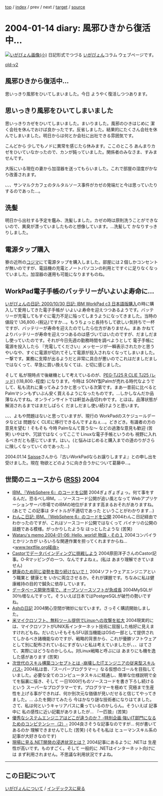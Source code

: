 [top](https://igapyon.github.io/diary/) 
 / [index](https://igapyon.github.io/diary/2004/index.html) 
 / prev 
 / next 
 / [target](https://igapyon.github.io/diary/2004/ig040114.html) 
 / [source](https://github.com/igapyon/diary/blob/gh-pages/2004/ig040114.html.src.md) 

2004-01-14 diary: 風邪ひきから復活中…
=====================================================================================================
[![いがぴょん画像(小)](https://igapyon.github.io/diary/images/iga200306s.jpg "いがぴょん")](https://igapyon.github.io/diary/memo/memoigapyon.html) 日記形式でつづる [いがぴょん](https://igapyon.github.io/diary/memo/memoigapyon.html)コラム ウェブページです。

[old-v2](ig040114-orig.html)

## 風邪ひきから復活中…

思いっきり風邪をひいてしまいました。今日 ようやく復活しつつあります。


## 思いっきり風邪をひいてしまいました

思いっきりカゼをひいてしまいました。まいりました。風邪のひきはじめに 潔く会社を休んでおけば良かったです。反省しました。結果的にたくさん会社を休んでしまいました。明日からは何とか会社に出社できる雰囲気です。

こんどから 少しでもノドに異常を感じたら休みます。ここのところ あんまりカゼをひいていなかったので、カンが鈍っていました。関係者のみなさま、すみませんです。

大阪にいる現在の妻から加湿器を送ってもらいました。これで部屋の湿度がかなり改善されます。

、、、サンマルクカフェのタルタルソース事件がカゼの発端だと今は思っていたりするのであった…。

## 洗髪

明日から出社する予定を鑑み、洗髪しました。カゼの時は原則洗うことができないので、異臭が漂っていましたものと想像しています。…洗髪して かなりすっきりしました。

## 電源タップ購入

寮の近所の[コジマ](http://www.kojima.net/)にて電源タップを購入しました。部屋には２個しかコンセントが無いのですが、電話機の充電とノートパソコンの利用とですぐに足りなくなっていました。加湿器の運用も可能になりますものね。

## WorkPad電子手帳のバッテリーがいよいよ寿命に…

[いがぴょんの日記: 2000/10/30 日記: IBM WorkPad c3 日本語版購入](http://www.nttd-bb.com/solution/igapyon1/ig001030.html)の時に購入して愛用してきた電子手帳が いよいよ寿命を迎えつつあるようです。バッテリーが充電してもすぐに電力不足に陥ってしまうようになってきました。当時の値段で \36,800.-(税込)ですか…。もうちょっと長持ちして欲しい気持ちで一杯ですが、バッテリーが寿命を迎えたのでしたら仕方がありません。まあ かねてよりバッテリーが寿命を迎えつつあるのは感づいてはいたのですが、だましだまし使っていたのです。それが今日先週の勤務時間を調べようとして 電子手帳に電源を投入したら 『充電してください』メッセージが一瞬表示されたかと思うやいなや、すぐに電源が切れてそして電源が投入されなくなってしまいました。一撃です。業務に支障が出るようだと非常に具合が悪いのでこれはだましだましではなくって、早急に買い換えなくては、と切に感じました。

そして 私が現時点で後継機として考えているのが、[PEG-TJ25 
R CLIE TJ25 (レッド)](http://www.amazon.co.jp/exec/obidos/ASIN/B0000E2XA7/igapyondiary-22/249-1450693-2522755) (\18,800.-程度) になります。今時は SONY製Palmが売れる時代なようでして、私も流れに乗ってみようかと思っている次第です。まあ一昔前に比べると Palmマシンもずいぶん安く買えるようになったものです。…しかしなんだか品薄なんですね。オンラインサイトでは軒並み品切れ中です。とほほ。品薄状態が解消されるまではまだしばらく だましだまし使い続けようと思います。

、、、よもや問題はないと思っていますが、現行の WorkPadのスケジュールデータなどは 問題なく CLIEに移行できるんですよねぇ…。どきどき。有識者の方の意見を望む！そもそも 今時 Palmなんて買うな～ などの過激な意見も歓迎 (苦笑) いやはや、冗談ではなくってここで Linuxな電子手帳というのも 視野に入れるべきだとも感じています。はい。(と悩みはじめると購入までの道のりがさらに険しくなっていくのであった…)

2004.01.14 [Saisse](http://www.saisse.jp/pukiwiki/pukiwiki.php?Saisse)さんから『古いWorkPadならお譲りしますよ』との申し出を受けました。現在 物欲とどのように向き合うかについて葛藤中…。


## 世間のニュースから ([RSS](ig040114-news.xml)) 2004


* [IBM、『WebSphere 6』のコードを公開](http://japan.internet.com/webtech/20040109/12.html)  2004ぎょぎょぎょっ。何て事をするんだ。恐るべしIBM。… ソースコード公開が追い風となって Webアプリケーションサーバ市場でのIBMの地位がますます高まるおそれがありますね。(あとで この記事は タイトルが不適切であった ということがわかります…)
* [わんこ日記: IBM、『WebSphere 6』のコードを公開](http://on-o.com/page/diary/20040116.html#p12)  2004わんこ日記経由でわかったのですが、これはソースコード公開ではなくって バイナリの公開の話題である模様。がっかりしたような ほっとしたような (苦笑)
* [Wataru's memo 2004-01-06: Hello, world! 物語・その１](http://www.wnishida.com/~wmemo/?date=20040106#p01)  2004コンパイラとかリンカが いろいろな関連作業を担ってくれますからね… <www.textfile.org経由>
* [Castorでデータバインディングに挑戦しよう](http://www.atmarkit.co.jp/fxml/rensai2/xmltool03/01.html)  2004原田洋子さんのCastor記事。O-Rマッピングの一つ、なんですよねぇ。(私は あまり理解できていません)
* [健康のため同じ姿勢を取り続けないで！](http://jibun.atmarkit.co.jp/ljibun01/column/kayama06/kayama01.html)  2004ソフトウェアエンジニアという職業と 健康とを いかに両立させるか。それが課題です。ちなみに私は健康維持の目的で鍼灸に依存しています。
* [データベース開発市場で、オープンソースソフトが急成長](http://enterprise.watch.impress.co.jp/cda/foreign/2004/01/06/987.html)  2004MySQLが30％増なんですって。そういえば日本ではPostgreSQLが破竹の勢いですね。
* [Ashの日記](http://d.hatena.ne.jp/Ash/)  2004関心空間が微妙に似ています。さっそく購読開始しました。
* [米マイクロソフト、無料ツール提供でLinuxへの攻撃を拡大](http://japan.cnet.com/news/ent/story/0,2000047623,20063647,00.htm)  2004現実的には、マイクロソフトがUNIX系インターネット技術に屈服した格好に見えますけれどもね。だいたいそもそもSFU該当機能はOSの一部として提供されてしかるべき諸機能なのですが、戦略的背景から、これが優勝ソフトウェアとして別に配布されているにすぎないと私は考えていましたが、、、はてさて、実際にはどうなのかしらん。対Linux戦略と呼ぶには あまりにも機を逸した感があります (苦笑)
* [次世代のスキル構築コンセプトとは -崩壊したITエンジニアの従来型スキルパス-](http://jibun.atmarkit.co.jp/ljibun01/special/nextskill01/nextskill01.html)  2004私は昔、『スーパープログラマー』なる仮想のゴールを目指していました。必要な全てのコンピュータスキルに精通し、簡単な仕様説明で全てを脳裏に描き、そして 一日1000行ものソースコードを書き下ろし続けるという スーパーなプログラマーです。プログラマーを極めて 究極まで生産性を上げる事ができれば、何か別次元な価値が見いだせると信じてやってきました。… ふたを開けてみたら 今はかなり謎な技術者になりはてました。さて、私は何というキャリアパスに乗っているのかしらん。そういえば 記事中に 私の感性に近い記載がありましたが… 『一匹狼』(苦笑)
* [優秀なシステムエンジニアはどこが違うのか？ -特別企画 強いIT部門になるためのコンピテンシー（2）-](http://www.atmarkit.co.jp/fbiz/cstaff/serial/competency/02/01.html)  2004良さそうな記事なのですが… 何が書いてあるのか 理解できませんでした (苦笑) (そもそも私は ヒューマンスキル系の記事が大好きなのです)
* [現場に見る.NET開発の浸透状況とは？](http://www.atmarkit.co.jp/fdotnet/questionnaire/2003-12/2003-12.html)  2004記事にあるように .NETは 生産性が高いです。ものすごく。そして 一般的に .NETはインターネット向けには まず利用されません。不思議な利用状況ですよね。


----------------------------------------------------------------------------------------------------

## この日記について
[いがぴょんについて](https://igapyon.github.io/diary/memo/memoigapyon.html) / [インデックスに戻る](https://igapyon.github.io/diary/idxall.html)
